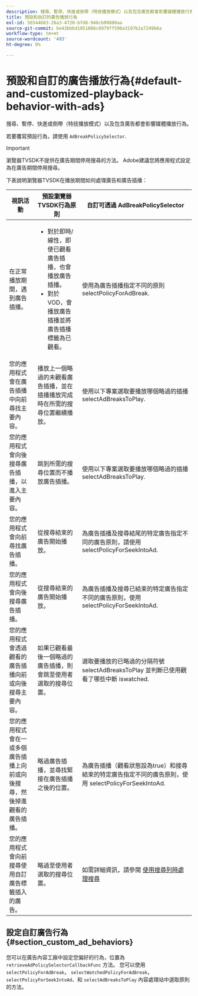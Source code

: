 ```yaml
---
description: 搜尋、暫停、快進或倒帶（特技播放模式）以及包含廣告都會影響媒體播放行為。
title: 預設和自訂的廣告播放行為
exl-id: 56544683-28a3-4720-bfd8-946cb09880aa
source-git-commit: be43bbbd1051886c8979ff590a3197b2a7249b6a
workflow-type: tm+mt
source-wordcount: '493'
ht-degree: 0%

---
```


# 預設和自訂的廣告播放行為{#default-and-customized-playback-behavior-with-ads}

搜尋、暫停、快進或倒帶（特技播放模式）以及包含廣告都會影響媒體播放行為。

若要覆寫預設行為，請使用 `AdBreakPolicySelector`.

>[!IMPORTANT]
>
>瀏覽器TVSDK不提供在廣告期間停用搜尋的方法。 Adobe建議您將應用程式設定為在廣告期間停用搜尋。

下表說明瀏覽器TVSDK在播放期間如何處理廣告和廣告插播：

<table id="table_466538B1C2A646B89EB4F9AA111203BE"> 
 <thead> 
  <tr> 
   <th colname="col1" class="entry"> 視訊活動 </th> 
   <th colname="col2" class="entry"> 預設瀏覽器TVSDK行為原則 </th> 
   <th colname="col3" class="entry">自訂可透過 <span class="codeph"> AdBreakPolicySelector </span> </th> 
  </tr>
 </thead>
 <tbody> 
  <tr> 
   <td colname="col1"> 在正常播放期間，遇到廣告插播。 </td> 
   <td colname="col2"> 
    <ul id="ul_10D2638676EA4ADDA718E61BD4FDC1D2"> 
     <li id="li_D5CC30F063934C738971E2E8AF00C137"> 對於即時/線性，即使已觀看廣告插播，也會播放廣告插播。 </li> 
     <li id="li_D962C0938DA74186AE99D117E5A74E38">對於VOD，會播放廣告插播並將廣告插播標籤為已觀看。 </li> 
    </ul> </td> 
   <td colname="col3">使用為廣告插播指定不同的原則 <span class="codeph"> selectPolicyForAdBreak</span>. </td> 
  </tr> 
  <tr> 
   <td colname="col1"> 您的應用程式會在廣告插播中向前尋找主要內容。 </td> 
   <td colname="col2"> 播放上一個略過的未觀看廣告插播，並在插播播放完成時在所需的搜尋位置繼續播放。 </td> 
   <td colname="col3">使用以下專案選取要播放哪個略過的插播 <span class="codeph"> selectAdBreaksToPlay</span>. </td> 
  </tr> 
  <tr> 
   <td colname="col1"> 您的應用程式會向後搜尋廣告插播，以進入主要內容。 </td> 
   <td colname="col2"> 跳到所需的搜尋位置而不播放廣告插播。 </td> 
   <td colname="col3">使用以下專案選取要播放哪個略過的插播 <span class="codeph"> selectAdBreaksToPlay</span>.                      </td> 
  </tr> 
  <tr> 
   <td colname="col1"> 您的應用程式會向前尋找廣告插播。 </td> 
   <td colname="col2"> 從搜尋結束的廣告開始播放。 </td> 
   <td colname="col3">為廣告插播及搜尋結尾的特定廣告指定不同的廣告原則，請使用 <span class="codeph"> selectPolicyForSeekIntoAd</span>. </td> 
  </tr> 
  <tr> 
   <td colname="col1"> 您的應用程式會向後搜尋廣告插播。 </td> 
   <td colname="col2"> 從搜尋結束的廣告開始播放。 </td> 
   <td colname="col3">為廣告插播及搜尋已結束的特定廣告指定不同的廣告原則，使用 <span class="codeph"> selectPolicyForSeekIntoAd</span>. </td> 
  </tr> 
  <tr> 
   <td colname="col1"> 您的應用程式會透過觀看的廣告插播向前或向後搜尋主要內容。 </td> 
   <td colname="col2"> 如果已觀看最後一個略過的廣告插播，則會跳至使用者選取的搜尋位置。 </td> 
   <td colname="col3">選取要播放的已略過的分隔符號 <span class="codeph"> selectAdBreaksToPlay</span> 並判斷已使用觀看了哪些中斷 <span class="codeph"> iswatched</span>. </td> 
  </tr> 
  <tr> 
   <td colname="col1"> 您的應用程式會在一或多個廣告插播上向前或向後搜尋，然後掉進觀看的廣告插播。 </td> 
   <td colname="col2"> 略過廣告插播，並尋找緊接在廣告插播之後的位置。 </td> 
   <td colname="col3">為廣告插播（觀看狀態設為true）和搜尋結束的特定廣告指定不同的廣告原則，使用 <span class="codeph"> selectPolicyForSeekIntoAd</span>. </td> 
  </tr> 
  <tr> 
   <td colname="col1"> 您的應用程式會向前搜尋使用自訂廣告標籤插入的廣告。 </td> 
   <td colname="col2"> 略過至使用者選取的搜尋位置。 </td> 
   <td colname="col3">如需詳細資訊，請參閱 <a href="../../browser-tvsdk-2.4/content-playback-options-browser-tvsdk/ui-configure/t-psdk-browser-tvsdk-2.4-ui-seek-scrub-bar-display.md" format="dita" scope="local"> 使用搜尋列時處理搜尋</a> </td> 
  </tr> 
 </tbody> 
</table>

## 設定自訂廣告行為 {#section_custom_ad_behaviors}

您可以在廣告內容工廠中設定您偏好的行為，位置為 `retrieveAdPolicySelectorCallbackFunc` 方法。 您可以使用 `selectPolicyForAdBreak`， `selectWatchedPolicyForAdBreak`， `selectPolicyForSeekIntoAd`、和 `selectAdBreaksToPlay` 內容處理站中選取原則的方法。
